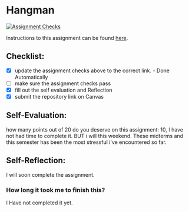 Hangman
=====================
[![Assignment Checks](https://github.com/IT3049C/Hangman/actions/workflows/classroom.yml/badge.svg)](https://github.com/IT3049C/Hangman/actions/workflows/classroom.yml)

Instructions to this assignment can be found [here](#).

## Checklist:
- [x] update the assignment checks above to the correct link. - Done Automatically
- [ ] make sure the assignment checks pass
- [x] fill out the self evaluation and Reflection
- [x] submit the repository link on Canvas

## Self-Evaluation:

how many points out of 20 do you deserve on this assignment:
10, I have not had time to complete it. BUT i will this weekend. These midterms and this semester has been the most stressful i've encountered so far.
## Self-Reflection:
I will soon complete the assignment.
### How long it took me to finish this?
I Have not completed it yet.